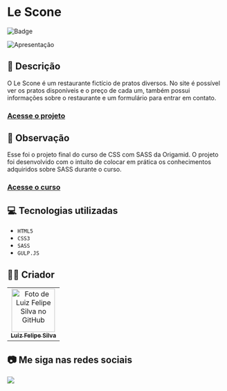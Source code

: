 # Le Scone

![Badge](http://img.shields.io/static/v1?label=STATUS&message=CONCLUIDO&color=GREEN&style=for-the-badge)

<img src="https://github.com/luizfelipe9627/le-scone/blob/main/src/assets/apresentacao.gif" alt="Apresentação">

## 📄 Descrição

O Le Scone é um restaurante fictício de pratos diversos. No site é possível ver os pratos disponíveis e o preço de cada um, também possui informações sobre o restaurante e um formulário para entrar em contato.

### <a href="https://luizfelipe9627-le-scone.netlify.app">Acesse o projeto</a>

## 📑 Observação

Esse foi o projeto final do curso de CSS com SASS da Origamid. O projeto foi desenvolvido com o intuito de colocar em prática os conhecimentos adquiridos sobre SASS durante o curso.

### <a href="https://www.origamid.com/curso/css-com-sass">Acesse o curso</a>

## 💻 Tecnologias utilizadas

- `HTML5`
- `CSS3`
- `SASS`
- `GULP.JS`

## 🧑‍💻 Criador

<table>
  <tr>
    <td align="center">
      <a href="https://github.com/luizfelipe9627">
        <img src="https://github.com/luizfelipe9627.png" width="100px;" alt="Foto de Luiz Felipe Silva no GitHub"/><br>
        <sub>
          <b>Luiz Felipe Silva</b>
        </sub>
      </a>
    </td>
  </tr>
</table>

## 📷 Me siga nas redes sociais<br>

<p align="left">
  <a href="https://www.linkedin.com/in/luizfelipe9627/" target="_blank"><img src="https://img.shields.io/badge/-LinkedIn-%230077B5?style=for-the-badge&logo=linkedin&logoColor=white"></a>
</p>
